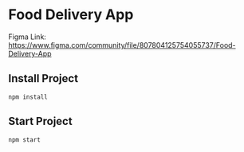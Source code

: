 # Food Delivery App
Figma Link: https://www.figma.com/community/file/807804125754055737/Food-Delivery-App

## Install Project
```
npm install
```

## Start Project
```
npm start
```
